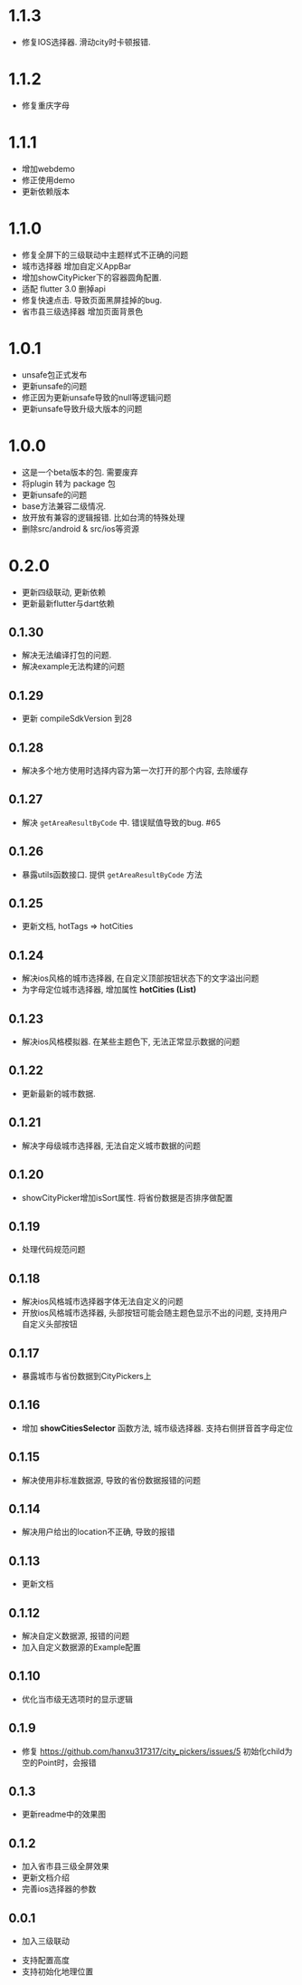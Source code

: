 # 1.1.3
- 修复IOS选择器. 滑动city时卡顿报错.

# 1.1.2
- 修复重庆字母

# 1.1.1
- 增加webdemo
- 修正使用demo
- 更新依赖版本
# 1.1.0
- 修复全屏下的三级联动中主题样式不正确的问题
- 城市选择器 增加自定义AppBar
- 增加showCityPicker下的容器圆角配置.
- 适配 flutter 3.0 删掉api
- 修复快速点击. 导致页面黑屏挂掉的bug.
- 省市县三级选择器 增加页面背景色
# 1.0.1
- unsafe包正式发布
- 更新unsafe的问题
- 修正因为更新unsafe导致的null等逻辑问题
- 更新unsafe导致升级大版本的问题

# 1.0.0
- 这是一个beta版本的包. 需要废弃
- 将plugin 转为 package 包
- 更新unsafe的问题
- base方法兼容二级情况.
- 放开放有兼容的逻辑报错. 比如台湾的特殊处理
- 删除src/android & src/ios等资源

# 0.2.0
- 更新四级联动, 更新依赖
- 更新最新flutter与dart依赖

## 0.1.30
- 解决无法编译打包的问题.
- 解决example无法构建的问题


## 0.1.29
- 更新 compileSdkVersion 到28

## 0.1.28
-  解决多个地方使用时选择内容为第一次打开的那个内容, 去除缓存

## 0.1.27
- 解决 `getAreaResultByCode` 中. 错误赋值导致的bug. #65

## 0.1.26
- 暴露utils函数接口. 提供 `getAreaResultByCode` 方法
## 0.1.25
- 更新文档, hotTags => hotCities

## 0.1.24
- 解决ios风格的城市选择器, 在自定义顶部按钮状态下的文字溢出问题
- 为字母定位城市选择器, 增加属性 **hotCities (List<HotCity>)**
## 0.1.23
- 解决ios风格模拟器. 在某些主题色下, 无法正常显示数据的问题

## 0.1.22
- 更新最新的城市数据.

## 0.1.21
- 解决字母级城市选择器, 无法自定义城市数据的问题

## 0.1.20
- showCityPicker增加isSort属性. 将省份数据是否排序做配置

## 0.1.19
- 处理代码规范问题
## 0.1.18
- 解决ios风格城市选择器字体无法自定义的问题
- 开放ios风格城市选择器, 头部按钮可能会随主题色显示不出的问题, 支持用户自定义头部按钮

## 0.1.17
- 暴露城市与省份数据到CityPickers上

## 0.1.16
- 增加 **showCitiesSelector** 函数方法, 城市级选择器. 支持右侧拼音首字母定位
## 0.1.15
- 解决使用非标准数据源, 导致的省份数据报错的问题
## 0.1.14
- 解决用户给出的location不正确, 导致的报错
## 0.1.13
- 更新文档
## 0.1.12
- 解决自定义数据源, 报错的问题
- 加入自定义数据源的Example配置
## 0.1.10
- 优化当市级无选项时的显示逻辑
## 0.1.9
- 修复 https://github.com/hanxu317317/city_pickers/issues/5 初始化child为空的Point时，会报错

## 0.1.3
- 更新readme中的效果图
## 0.1.2
- 加入省市县三级全屏效果
- 更新文档介绍
- 完善ios选择器的参数

## 0.0.1

* 加入三级联动
- 支持配置高度
- 支持初始化地理位置
